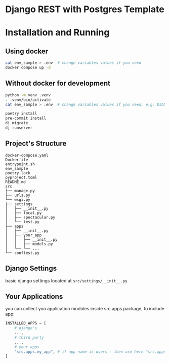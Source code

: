# Django REST with Postgres Template

# Installation and Running
## Using docker
```bash
cat env_sample > .env  # change variables values if you need
docker compose up -d
```

## Without docker for development
```zsh
python -m venv .venv
. .venv/bin/activate
cat env_sample > .env  # change variables values if you need, e.g. DJANGO_SETTINGS_MODULE=src.settings.local

poetry install
pre-commit install
dj migrate
dj runserver
```

## Project's Structure
```
docker-compose.yaml
Dockerfile
entrypoint.sh
env_sample
poetry.lock
pyproject.toml
README.md
src
├── manage.py
├── urls.py
└── wsgi.py
├── settings
│   ├── __init__.py
│   ├── local.py
│   ├── spectacular.py
│   └── test.py
├── apps
│   ├── __init__.py
│   ├── your_app
│   │   ├── __init__.py
│   │   ├── models.py
│   └── └── ...
└── conftest.py
```

## Django Settings
basic django settings located at `src/settings/__init__.py`

## Your Applications
you can collect you application modules inside src.apps package,
to include app:
```python
INSTALLED_APPS = [
    # django's
    ...,
    # third party
    ...,
    # your apps
    "src.apps.my_app", # if app name is users - then use here "src.apps.users"
]
```
